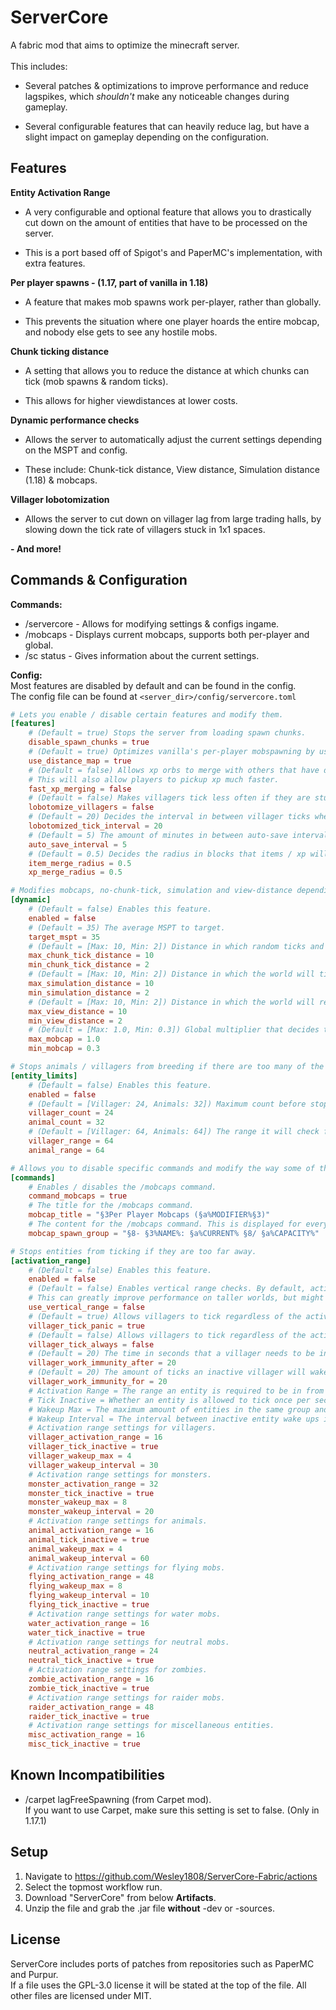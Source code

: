 # ServerCore
A fabric mod that aims to optimize the minecraft server.\
\
This includes:
- Several patches & optimizations to improve performance and reduce lagspikes, which *shouldn't* make any noticeable changes during gameplay.

- Several configurable features that can heavily reduce lag, but have a slight impact on gameplay depending on the configuration.

## Features
**Entity Activation Range**
+ A very configurable and optional feature that allows you to drastically cut down on the amount of entities that have to be processed on the server.
- This is a port based off of Spigot's and PaperMC's implementation, with extra features.

**Per player spawns - (1.17, part of vanilla in 1.18)**
+ A feature that makes mob spawns work per-player, rather than globally.
- This prevents the situation where one player hoards the entire mobcap, and nobody else gets to see any hostile mobs.

**Chunk ticking distance**
+ A setting that allows you to reduce the distance at which chunks can tick (mob spawns & random ticks).
- This allows for higher viewdistances at lower costs.

**Dynamic performance checks**
+ Allows the server to automatically adjust the current settings depending on the MSPT and config.
- These include: Chunk-tick distance, View distance, Simulation distance (1.18) & mobcaps.

**Villager lobotomization**
+ Allows the server to cut down on villager lag from large trading halls, by slowing down the tick rate of villagers stuck in 1x1 spaces.

**- And more!**
## Commands & Configuration

**Commands:**
- /servercore - Allows for modifying settings & configs ingame.
- /mobcaps - Displays current mobcaps, supports both per-player and global.
- /sc status - Gives information about the current settings.

**Config:**
\
Most features are disabled by default and can be found in the config.\
The config file can be found at `<server_dir>/config/servercore.toml`

```toml
# Lets you enable / disable certain features and modify them.
[features]
	# (Default = true) Stops the server from loading spawn chunks.
	disable_spawn_chunks = true
	# (Default = true) Optimizes vanilla's per-player mobspawning by using PaperMC's PlayerMobDistanceMap.
	use_distance_map = true
	# (Default = false) Allows xp orbs to merge with others that have different experience amounts.
	# This will also allow players to pickup xp much faster.
	fast_xp_merging = false
	# (Default = false) Makes villagers tick less often if they are stuck in a 1x1 space.
	lobotomize_villagers = false
	# (Default = 20) Decides the interval in between villager ticks when lobotomized.
	lobotomized_tick_interval = 20
	# (Default = 5) The amount of minutes in between auto-save intervals when /save-on is active.
	auto_save_interval = 5
	# (Default = 0.5) Decides the radius in blocks that items / xp will merge at.
	item_merge_radius = 0.5
	xp_merge_radius = 0.5

# Modifies mobcaps, no-chunk-tick, simulation and view-distance depending on the MSPT.
[dynamic]
	# (Default = false) Enables this feature.
	enabled = false
	# (Default = 35) The average MSPT to target.
	target_mspt = 35
	# (Default = [Max: 10, Min: 2]) Distance in which random ticks and mobspawning can happen.
	max_chunk_tick_distance = 10
	min_chunk_tick_distance = 2
	# (Default = [Max: 10, Min: 2]) Distance in which the world will tick, similar to no-tick-vd.
	max_simulation_distance = 10
	min_simulation_distance = 2
	# (Default = [Max: 10, Min: 2]) Distance in which the world will render.
	max_view_distance = 10
	min_view_distance = 2
	# (Default = [Max: 1.0, Min: 0.3]) Global multiplier that decides the percentage of the mobcap to be used.
	max_mobcap = 1.0
	min_mobcap = 0.3

# Stops animals / villagers from breeding if there are too many of the same type nearby.
[entity_limits]
	# (Default = false) Enables this feature.
	enabled = false
	# (Default = [Villager: 24, Animals: 32]) Maximum count before stopping entities of the same type from breeding.
	villager_count = 24
	animal_count = 32
	# (Default = [Villager: 64, Animals: 64]) The range it will check for entities of the same type.
	villager_range = 64
	animal_range = 64

# Allows you to disable specific commands and modify the way some of them are formatted.
[commands]
	# Enables / disables the /mobcaps command.
	command_mobcaps = true
	# The title for the /mobcaps command.
	mobcap_title = "§3Per Player Mobcaps (§a%MODIFIER%§3)"
	# The content for the /mobcaps command. This is displayed for every existing spawngroup.
	mobcap_spawn_group = "§8- §3%NAME%: §a%CURRENT% §8/ §a%CAPACITY%"

# Stops entities from ticking if they are too far away.
[activation_range]
	# (Default = false) Enables this feature.
	enabled = false
	# (Default = false) Enables vertical range checks. By default, activation ranges only work horizontally.
	# This can greatly improve performance on taller worlds, but might break a few very specific ai-based mobfarms.
	use_vertical_range = false
	# (Default = true) Allows villagers to tick regardless of the activation range when panicking.
	villager_tick_panic = true
	# (Default = false) Allows villagers to tick regardless of the activation range.
	villager_tick_always = false
	# (Default = 20) The time in seconds that a villager needs to be inactive for before obtaining work immunity (if it has work tasks).
	villager_work_immunity_after = 20
	# (Default = 20) The amount of ticks an inactive villager will wake up for when it has work immunity.
	villager_work_immunity_for = 20
	# Activation Range = The range an entity is required to be in from a player to tick.
	# Tick Inactive = Whether an entity is allowed to tick once per second whilst inactive.
	# Wakeup Max = The maximum amount of entities in the same group and world that are allowed to be awakened at the same time.
	# Wakeup Interval = The interval between inactive entity wake ups in seconds.
	# Activation range settings for villagers.
	villager_activation_range = 16
	villager_tick_inactive = true
	villager_wakeup_max = 4
	villager_wakeup_interval = 30
	# Activation range settings for monsters.
	monster_activation_range = 32
	monster_tick_inactive = true
	monster_wakeup_max = 8
	monster_wakeup_interval = 20
	# Activation range settings for animals.
	animal_activation_range = 16
	animal_tick_inactive = true
	animal_wakeup_max = 4
	animal_wakeup_interval = 60
	# Activation range settings for flying mobs.
	flying_activation_range = 48
	flying_wakeup_max = 8
	flying_wakeup_interval = 10
	flying_tick_inactive = true
	# Activation range settings for water mobs.
	water_activation_range = 16
	water_tick_inactive = true
	# Activation range settings for neutral mobs.
	neutral_activation_range = 24
	neutral_tick_inactive = true
	# Activation range settings for zombies.
	zombie_activation_range = 16
	zombie_tick_inactive = true
	# Activation range settings for raider mobs.
	raider_activation_range = 48
	raider_tick_inactive = true
	# Activation range settings for miscellaneous entities.
	misc_activation_range = 16
	misc_tick_inactive = true
```
## Known Incompatibilities
- /carpet lagFreeSpawning (from Carpet mod).\
  If you want to use Carpet, make sure this setting is set to false. (Only in 1.17.1)

## Setup
1. Navigate to https://github.com/Wesley1808/ServerCore-Fabric/actions
2. Select the topmost workflow run.
3. Download "ServerCore" from below **Artifacts**.
4. Unzip the file and grab the .jar file **without** -dev or -sources.

## License
ServerCore includes ports of patches from repositories such as PaperMC and Purpur.\
If a file uses the GPL-3.0 license it will be stated at the top of the file.
All other files are licensed under MIT.